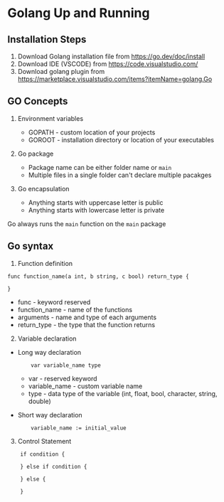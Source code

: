 # Golang Up and Running

## Installation Steps

1. Download Golang installation file from https://go.dev/doc/install
2. Download IDE (VSCODE) from https://code.visualstudio.com/
3. Download golang plugin from https://marketplace.visualstudio.com/items?itemName=golang.Go

## GO Concepts

1. Environment variables

   - GOPATH - custom location of your projects
   - GOROOT - installation directory or location of your executables

2. Go package
   - Package name can be either folder name or `main`
   - Multiple files in a single folder can't declare multiple pacakges
3. Go encapsulation
   - Anything starts with uppercase letter is public
   - Anything starts with lowercase letter is private

Go always runs the `main` function on the `main` package

## Go syntax

1. Function definition

```
func function_name(a int, b string, c bool) return_type {

}
```

- func - keyword reserved
- function_name - name of the functions
- arguments - name and type of each arguments
- return_type - the type that the function returns

2. Variable declaration

- Long way declaration

  ```
      var variable_name type
  ```

  - var - reserved keyword
  - variable_name - custom variable name
  - type - data type of the variable (int, float, bool, character, string, double)

- Short way declaration
  ```
      variable_name := initial_value
  ```

3. Control Statement

```
    if condition {

    } else if condition {

    } else {

    }

```
